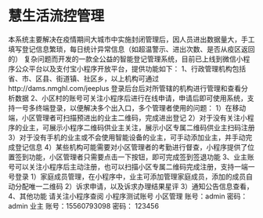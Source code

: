 # 慧生活流控管理
本系统主要解决在疫情期间大城市中实施封闭管理后，因人员进出数据量大，手工填写登记信息繁琐，每日统计异常信息（如超温警示、进出次数、是否从疫区返回的）
复杂问题而开发的一款全公益的智能登记管理系统，目前已上线到微信小程序公众平台以及支付宝小程序开放平台，提供功能如下：
1、行政管理机构包括省、市、区县、街道镇、社区乡，以上机构可通过http://dams.nmghl.com/jeeplus 登录后台后对所管辖的机构进行管理和查看分析数据
2、小区村的账号可关注小程序后进行在线申请，申请后即可使用系统，支持一号多终端登录，以便解决多个出入口，多个管理者使用的问题：
    1）在移动端，小区管理者可扫描预进出的业主二维码，完成进出登记
    2）对于没有关注小程序的业主，可展示小程序二维码供业主关注，展示小区专属二维码供业主扫码注册
    3）对于没有手机的业主或不会使用智能设备的业主，可手动添加业主，并手动完成登记信息
    4）某些机构可能需要对小区管理者的考勤进行督查，小程序提供了位置签到功能，小区管理者只需要点击一下按钮，即可完成签到签退功能
3、业主账号可以关注小程序后主动注册，也可以扫描小区专属二维码完成注册，支持一端一号登录
    1）家庭成员管理，在小程序中，业主可添加管理家庭成员，添加的成员自动分配唯一二维码
    2）诉求申请，以及诉求办理结果星评
    3）通知公告信息查看，
4、其他功能
    请关注小程序查阅
小程序测试账号
    小区管理 账号：admin   密码：admin
    业主     账号：15560793098   密码：  123456
    
